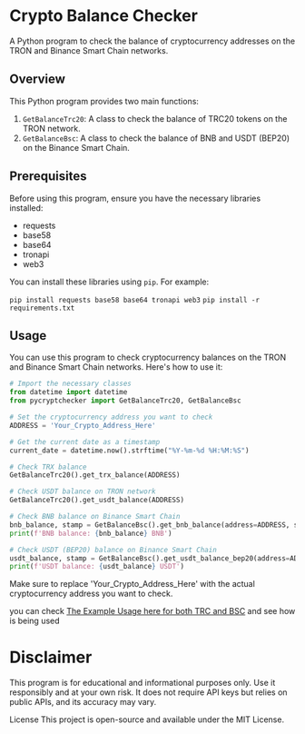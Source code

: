 # Crypto Balance Checker

A Python program to check the balance of cryptocurrency addresses on the TRON and Binance Smart Chain networks.

## Overview

This Python program provides two main functions:

1. `GetBalanceTrc20`: A class to check the balance of TRC20 tokens on the TRON network.
2. `GetBalanceBsc`: A class to check the balance of BNB and USDT (BEP20) on the Binance Smart Chain.

## Prerequisites

Before using this program, ensure you have the necessary libraries installed:

- requests
- base58
- base64
- tronapi
- web3

You can install these libraries using `pip`. For example:

`pip install requests base58 base64 tronapi web3`
`pip install -r requirements.txt`



## Usage

You can use this program to check cryptocurrency balances on the TRON and Binance Smart Chain networks. Here's how to use it:

```python
# Import the necessary classes
from datetime import datetime
from pycryptchecker import GetBalanceTrc20, GetBalanceBsc

# Set the cryptocurrency address you want to check
ADDRESS = 'Your_Crypto_Address_Here'

# Get the current date as a timestamp
current_date = datetime.now().strftime("%Y-%m-%d %H:%M:%S")

# Check TRX balance
GetBalanceTrc20().get_trx_balance(ADDRESS)

# Check USDT balance on TRON network
GetBalanceTrc20().get_usdt_balance(ADDRESS)

# Check BNB balance on Binance Smart Chain
bnb_balance, stamp = GetBalanceBsc().get_bnb_balance(address=ADDRESS, stamp=current_date)
print(f'BNB balance: {bnb_balance} BNB')

# Check USDT (BEP20) balance on Binance Smart Chain
usdt_balance, stamp = GetBalanceBsc().get_usdt_balance_bep20(address=ADDRESS, stamp=current_date)
print(f'USDT balance: {usdt_balance} USDT')
```
Make sure to replace 'Your_Crypto_Address_Here' with the actual cryptocurrency address you want to check.

you can check [The Example Usage here for both TRC and BSC](https://github.com/ayobami1/TRX-and-BSC-Balance-Checker/tree/main/Example) and see how is being used



# Disclaimer
This program is for educational and informational purposes only. Use it responsibly and at your own risk. It does not require API keys but relies on public APIs, and its accuracy may vary.


License
This project is open-source and available under the MIT License.

